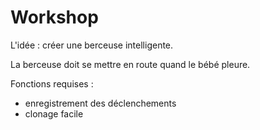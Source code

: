 # Workshop

L'idée : créer une berceuse intelligente.

La berceuse doit se mettre en route quand le bébé pleure.

Fonctions requises :
- enregistrement des déclenchements
- clonage facile
